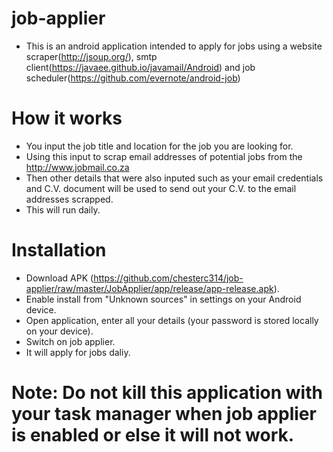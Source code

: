 # job-applier
* This is an android application intended to apply for jobs using a website scraper(http://jsoup.org/), smtp client(https://javaee.github.io/javamail/Android) and job scheduler(https://github.com/evernote/android-job)
# How it works
* You input the job title and location for the job you are looking for.
* Using this input to scrap email addresses of potential jobs from the http://www.jobmail.co.za
* Then other details that were also inputed such as your email credentials and C.V. document will be used to send out your C.V. to the email addresses scrapped.
* This will run daily.
# Installation
* Download APK (https://github.com/chesterc314/job-applier/raw/master/JobApplier/app/release/app-release.apk).
* Enable install from "Unknown sources" in settings on your Android device.
* Open application, enter all your details (your password is stored locally on your device).
* Switch on job applier.
* It will apply for jobs daliy. 

# Note: Do not kill this application with your task manager when job applier is enabled or else it will not work.
